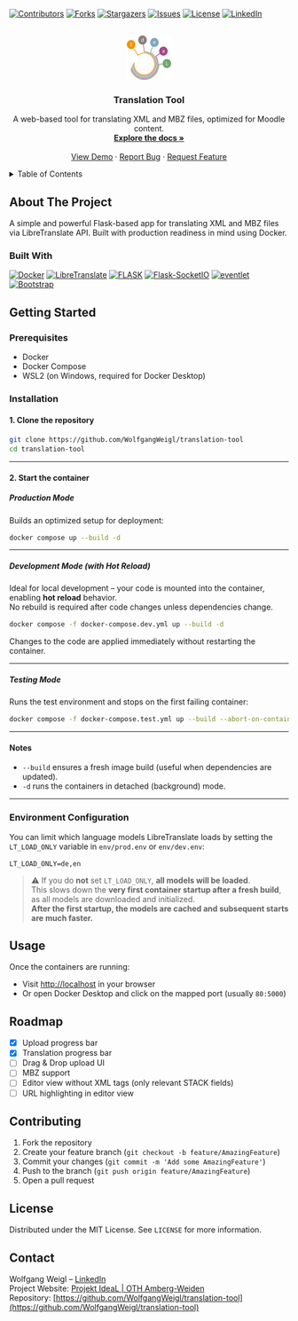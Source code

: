 <a id="readme-top"></a>

<!-- PROJECT SHIELDS -->
[![Contributors][contributors-shield]][contributors-url]
[![Forks][forks-shield]][forks-url]
[![Stargazers][stars-shield]][stars-url]
[![Issues][issues-shield]][issues-url]
[![License][license-shield]][license-url]
[![LinkedIn][linkedin-shield]][linkedin-url]


<br />
<div align="center">
<!-- PROJECT LOGO -->
  <a href="https://www.oth-aw.de/forschung/forschungsprofil/forschungs-und-entwicklungsprojekte/ideal/">
    <img src="app/static/images/ideal-logo.png" alt="Logo" width="80" height="80">
  </a>

<h3 align="center">Translation Tool</h3>

  <p align="center">
    A web-based tool for translating XML and MBZ files, optimized for Moodle content.
    <br />
    <a href="https://github.com/WolfgangWeigl/translation-tool"><strong>Explore the docs »</strong></a>
    <br />
    <br />
    <a href="https://github.com/WolfgangWeigl/translation-tool">View Demo</a>
    ·
    <a href="https://github.com/WolfgangWeigl/translation-tool/issues/new?labels=bug">Report Bug</a>
    ·
    <a href="https://github.com/WolfgangWeigl/translation-tool/issues/new?labels=enhancement">Request Feature</a>
  </p>
</div>

<!-- TABLE OF CONTENTS -->
<details>
  <summary>Table of Contents</summary>
  <ol>
    <li><a href="#about-the-project">About The Project</a></li>
    <li><a href="#built-with">Built With</a></li>
    <li><a href="#getting-started">Getting Started</a></li>
    <li><a href="#usage">Usage</a></li>
    <li><a href="#roadmap">Roadmap</a></li>
    <li><a href="#contributing">Contributing</a></li>
    <li><a href="#license">License</a></li>
    <li><a href="#contact">Contact</a></li>
  </ol>
</details>

## About The Project

A simple and powerful Flask-based app for translating XML and MBZ files via LibreTranslate API. Built with production readiness in mind using Docker.

### Built With

[![Docker][Docker]][Docker-url]
[![LibreTranslate][LibreTranslate]][LibreTranslate-url]
[![FLASK][FLASK]][Flask-url]
[![Flask-SocketIO][Flask-SocketIO]][Flask-SocketIO-url]
[![eventlet][eventlet]][eventlet-url]
[![Bootstrap][Bootstrap]][Bootstrap-url]

## Getting Started

### Prerequisites

- Docker
- Docker Compose
- WSL2 (on Windows, required for Docker Desktop)

### Installation

#### 1. Clone the repository

```bash
git clone https://github.com/WolfgangWeigl/translation-tool
cd translation-tool
```

---

#### 2. Start the container

##### Production Mode

Builds an optimized setup for deployment:

```bash
docker compose up --build -d
```

---

#####  Development Mode (with Hot Reload)

Ideal for local development – your code is mounted into the container, enabling **hot reload** behavior.  
No rebuild is required after code changes unless dependencies change.

```bash
docker compose -f docker-compose.dev.yml up --build -d
```

Changes to the code are applied immediately without restarting the container.

---

#####  Testing Mode

Runs the test environment and stops on the first failing container:

```bash
docker compose -f docker-compose.test.yml up --build --abort-on-container-exit
```

---

####  Notes

- `--build` ensures a fresh image build (useful when dependencies are updated).
- `-d` runs the containers in detached (background) mode.

---

### Environment Configuration

You can limit which language models LibreTranslate loads by setting the `LT_LOAD_ONLY` variable in `env/prod.env` or `env/dev.env`:

```env
LT_LOAD_ONLY=de,en
```

> ⚠️ If you do **not** set `LT_LOAD_ONLY`, **all models will be loaded**.  
> This slows down the **very first container startup after a fresh build**, as all models are downloaded and initialized.  
> **After the first startup, the models are cached and subsequent starts are much faster.**

## Usage

Once the containers are running:

- Visit [http://localhost](http://localhost) in your browser
- Or open Docker Desktop and click on the mapped port (usually `80:5000`)

## Roadmap

- [X] Upload progress bar
- [X] Translation progress bar
- [ ] Drag & Drop upload UI
- [ ] MBZ support
- [ ] Editor view without XML tags (only relevant STACK fields)
- [ ] URL highlighting in editor view

## Contributing

1. Fork the repository
2. Create your feature branch (`git checkout -b feature/AmazingFeature`)
3. Commit your changes (`git commit -m 'Add some AmazingFeature'`)
4. Push to the branch (`git push origin feature/AmazingFeature`)
5. Open a pull request

## License

Distributed under the MIT License. See `LICENSE` for more information.

## Contact

Wolfgang Weigl – [LinkedIn](https://linkedin.com/in/wolfgang-weigl-933885236/)  
Project Website: [Projekt IdeaL | OTH Amberg-Weiden](https://www.oth-aw.de/forschung/forschungsprofil/forschungs-und-entwicklungsprojekte/ideal/)  
Repository: [https://github.com/WolfgangWeigl/translation-tool](https://github.com/WolfgangWeigl/translation-tool)


<!-- MARKDOWN LINKS & **IMAGES** -->
[contributors-shield]: https://img.shields.io/github/contributors/WolfgangWeigl/translation-tool.svg?style=for-the-badge
[contributors-url]: https://git.oth-aw.de/WolfgangWeigl/translation-tool/graphs/contributors
[forks-shield]: https://img.shields.io/github/forks/WolfgangWeigl/translation-tool.svg?style=for-the-badge
[forks-url]: https://git.oth-aw.de/WolfgangWeigl/translation-tool/network/members
[stars-shield]: https://img.shields.io/github/stars/WolfgangWeigl/translation-tool.svg?style=for-the-badge
[stars-url]: https://git.oth-aw.de/WolfgangWeigl/translation-tool/stargazers
[issues-shield]: https://img.shields.io/github/issues/WolfgangWeigl/translation-tool.svg?style=for-the-badge
[issues-url]: https://git.oth-aw.de/WolfgangWeigl/translation-tool/issues
[license-shield]: https://img.shields.io/badge/license-MIT-blue?style=for-the-badge
[license-url]: https://git.oth-aw.de/WolfgangWeigl/translation-tool/blob/main/LICENSE
[linkedin-shield]: https://img.shields.io/badge/-LinkedIn-black.svg?style=for-the-badge&colorB=0a66c2
[linkedin-url]: https://linkedin.com/in/wolfgang-weigl-933885236/
[Docker]: https://img.shields.io/badge/docker-555?style=for-the-badge&logo=docker&logoColor=white
[Docker-url]: https://www.docker.com/
[LibreTranslate]: https://img.shields.io/badge/libretranslate-555?style=for-the-badge
[LibreTranslate-url]: https://github.com/LibreTranslate/LibreTranslate
[FLASK]: https://img.shields.io/badge/Flask-555?style=for-the-badge&logo=Flask&logoColor=white
[Flask-url]: https://flask.palletsprojects.com/
[Flask-SocketIO]: https://img.shields.io/badge/Socket.io-555?style=for-the-badge&logo=Socket.io&logoColor=white
[Flask-SocketIO-url]: https://flask-socketio.readthedocs.io/
[eventlet]: https://img.shields.io/badge/eventlet-555?style=for-the-badge
[eventlet-url]: https://pypi.org/project/eventlet/
[Bootstrap]: https://img.shields.io/badge/Bootstrap-555?style=for-the-badge&logo=bootstrap&logoColor=white
[Bootstrap-url]: https://getbootstrap.com/